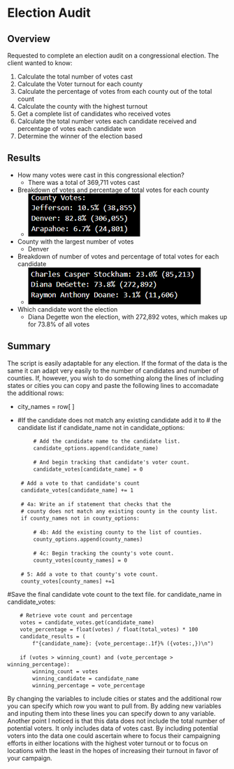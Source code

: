# Election Audit

## Overview
Requested to complete an election audit on a congressional election. The client wanted to know:
1. Calculate the total number of votes cast
2. Calculate the Voter turnout for each county
3. Calculate the percentage of votes from each county out of the total count
4. Calculate the county with the highest turnout
5. Get a complete list of candidates who received votes
6. Calculate the total number votes each candidate received and percentage of votes each candidate won
7. Determine the winner of the election based

## Results
* How many votes were cast in this congressional election?
    - There was a total of 369,711 votes cast
* Breakdown of votes and percentage of total votes for each county
    - ![County_Votes](https://github.com/Drakeblaze10/Election-Analysis/blob/main/Resources/County%20votes.PNG)
* County with the largest number of votes
    - Denver
* Breakdown of number of votes and percentage of total votes for each candidate
    - ![Candidate_votes](https://github.com/Drakeblaze10/Election-Analysis/blob/main/Resources/Candidate%20Votes.PNG)
* Which candidate wont the election
    - Diana Degette won the election, with 272,892 votes, which makes up for 73.8% of all votes

## Summary
The script is easily adaptable for any election. If the format of the data is the same it can adapt very easily to the number of candidates and number of counties. If, however, you wish to do something along the lines of including states or cities you can copy and paste the following lines to accomadate the additional rows:
- city_names = row[ ]
-  #If the candidate does not match any existing candidate add it to
        # the candidate list
        if candidate_name not in candidate_options:

            # Add the candidate name to the candidate list.
            candidate_options.append(candidate_name)

            # And begin tracking that candidate's voter count.
            candidate_votes[candidate_name] = 0

        # Add a vote to that candidate's count
        candidate_votes[candidate_name] += 1

        # 4a: Write an if statement that checks that the
        # county does not match any existing county in the county list.
        if county_names not in county_options:

            # 4b: Add the existing county to the list of counties.
            county_options.append(county_names)

            # 4c: Begin tracking the county's vote count.
            county_votes[county_names] = 0

        # 5: Add a vote to that county's vote count.
        county_votes[county_names] +=1
  #Save the final candidate vote count to the text file.
    for candidate_name in candidate_votes:

        # Retrieve vote count and percentage
        votes = candidate_votes.get(candidate_name)
        vote_percentage = float(votes) / float(total_votes) * 100
        candidate_results = (
            f"{candidate_name}: {vote_percentage:.1f}% ({votes:,})\n")

        if (votes > winning_count) and (vote_percentage > winning_percentage):
            winning_count = votes
            winning_candidate = candidate_name
            winning_percentage = vote_percentage
By changing the variables to include cities or states and the additional row you can specify which row you want to pull from. By adding new variables and inputing them into these lines you can specify down to any variable.
Another point I noticed is that this data does not include the total number of potential voters. It only includes data of votes cast. By including potential voters into the data one could ascertain where to focus their campaigning efforts in either locations with the highest voter turnout or to focus on locations with the least in the hopes of increasing their turnout in favor of your campaign.      